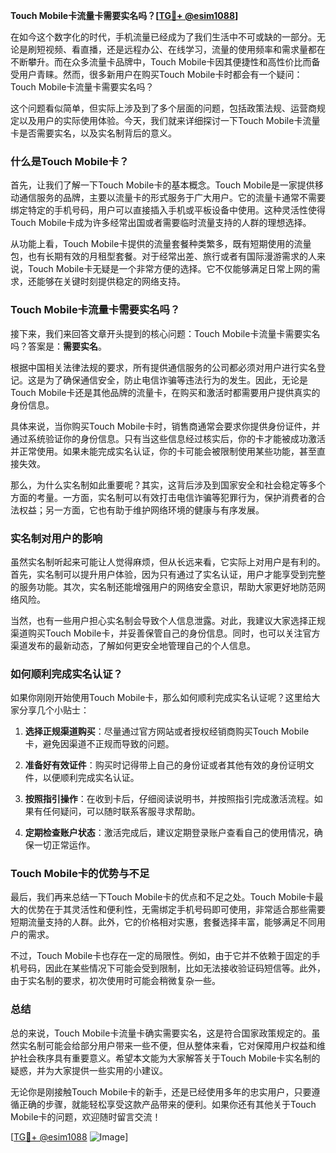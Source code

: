 **Touch Mobile卡流量卡需要实名吗？[[TG💪+ @esim1088](https://t.me/s/esim1088)]**

在如今这个数字化的时代，手机流量已经成为了我们生活中不可或缺的一部分。无论是刷短视频、看直播，还是远程办公、在线学习，流量的使用频率和需求量都在不断攀升。而在众多流量卡品牌中，Touch Mobile卡因其便捷性和高性价比而备受用户青睐。然而，很多新用户在购买Touch Mobile卡时都会有一个疑问：Touch Mobile卡流量卡需要实名吗？

这个问题看似简单，但实际上涉及到了多个层面的问题，包括政策法规、运营商规定以及用户的实际使用体验。今天，我们就来详细探讨一下Touch Mobile卡流量卡是否需要实名，以及实名制背后的意义。

### 什么是Touch Mobile卡？

首先，让我们了解一下Touch Mobile卡的基本概念。Touch Mobile是一家提供移动通信服务的品牌，主要以流量卡的形式服务于广大用户。它的流量卡通常不需要绑定特定的手机号码，用户可以直接插入手机或平板设备中使用。这种灵活性使得Touch Mobile卡成为许多经常出国或者需要临时流量支持的人群的理想选择。

从功能上看，Touch Mobile卡提供的流量套餐种类繁多，既有短期使用的流量包，也有长期有效的月租型套餐。对于经常出差、旅行或者有国际漫游需求的人来说，Touch Mobile卡无疑是一个非常方便的选择。它不仅能够满足日常上网的需求，还能够在关键时刻提供稳定的网络支持。

### Touch Mobile卡流量卡需要实名吗？

接下来，我们来回答文章开头提到的核心问题：Touch Mobile卡流量卡需要实名吗？答案是：**需要实名**。

根据中国相关法律法规的要求，所有提供通信服务的公司都必须对用户进行实名登记。这是为了确保通信安全，防止电信诈骗等违法行为的发生。因此，无论是Touch Mobile卡还是其他品牌的流量卡，在购买和激活时都需要用户提供真实的身份信息。

具体来说，当你购买Touch Mobile卡时，销售商通常会要求你提供身份证件，并通过系统验证你的身份信息。只有当这些信息经过核实后，你的卡才能被成功激活并正常使用。如果未能完成实名认证，你的卡可能会被限制使用某些功能，甚至直接失效。

那么，为什么实名制如此重要呢？其实，这背后涉及到国家安全和社会稳定等多个方面的考量。一方面，实名制可以有效打击电信诈骗等犯罪行为，保护消费者的合法权益；另一方面，它也有助于维护网络环境的健康与有序发展。

### 实名制对用户的影响

虽然实名制听起来可能让人觉得麻烦，但从长远来看，它实际上对用户是有利的。首先，实名制可以提升用户体验，因为只有通过了实名认证，用户才能享受到完整的服务功能。其次，实名制还能增强用户的网络安全意识，帮助大家更好地防范网络风险。

当然，也有一些用户担心实名制会导致个人信息泄露。对此，我建议大家选择正规渠道购买Touch Mobile卡，并妥善保管自己的身份信息。同时，也可以关注官方渠道发布的最新动态，了解如何更安全地管理自己的个人信息。

### 如何顺利完成实名认证？

如果你刚刚开始使用Touch Mobile卡，那么如何顺利完成实名认证呢？这里给大家分享几个小贴士：

1. **选择正规渠道购买**：尽量通过官方网站或者授权经销商购买Touch Mobile卡，避免因渠道不正规而导致的问题。
   
2. **准备好有效证件**：购买时记得带上自己的身份证或者其他有效的身份证明文件，以便顺利完成实名认证。

3. **按照指引操作**：在收到卡后，仔细阅读说明书，并按照指引完成激活流程。如果有任何疑问，可以随时联系客服寻求帮助。

4. **定期检查账户状态**：激活完成后，建议定期登录账户查看自己的使用情况，确保一切正常运作。

### Touch Mobile卡的优势与不足

最后，我们再来总结一下Touch Mobile卡的优点和不足之处。Touch Mobile卡最大的优势在于其灵活性和便利性，无需绑定手机号码即可使用，非常适合那些需要短期流量支持的人群。此外，它的价格相对实惠，套餐选择丰富，能够满足不同用户的需求。

不过，Touch Mobile卡也存在一定的局限性。例如，由于它并不依赖于固定的手机号码，因此在某些情况下可能会受到限制，比如无法接收验证码短信等。此外，由于实名制的要求，初次使用时可能会稍微复杂一些。

### 总结

总的来说，Touch Mobile卡流量卡确实需要实名，这是符合国家政策规定的。虽然实名制可能会给部分用户带来一些不便，但从整体来看，它对保障用户权益和维护社会秩序具有重要意义。希望本文能为大家解答关于Touch Mobile卡实名制的疑惑，并为大家提供一些实用的小建议。

无论你是刚接触Touch Mobile卡的新手，还是已经使用多年的忠实用户，只要遵循正确的步骤，就能轻松享受这款产品带来的便利。如果你还有其他关于Touch Mobile卡的问题，欢迎随时留言交流！

[[TG💪+ @esim1088](https://t.me/s/esim1088) ![Image](https://i.postimg.cc/4NQfJmqS/Snipaste-2025-05-13-00-14-12.png)]